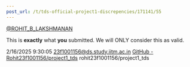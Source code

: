```yaml
---
post_url: /t/tds-official-project1-discrepencies/171141/55
---
```

[@ROHIT\_B\_LAKSHMANAN](/u/rohit_b_lakshmanan)

This is **exactly** what **you** submitted. We will ONLY consider this as valid.

2/16/2025 9:30:05 23f1001156@ds.study.iitm.ac.in [GitHub - Rohit23f1001156/project1\_tds](https://github.com/Rohit23f1001156/project1_tds) rohit23f1001156/project1\_tds